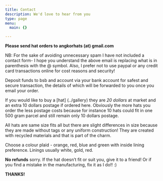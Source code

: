 ```yaml
---
title: Contact
description: We'd love to hear from you
type: page
menu:
  main: {}

---
```


**Please send hat orders to angkorhats (at) gmail.com**

NB: For the sake of avoiding unnecessary spam I have not included a contact form- I hope you understand the above email is replacing what is in parenthesis with the @ symbol.
Also, I prefer not to use paypal or any credit card transactions online for cost reasons and security!

Deposit funds to bsb and account via your bank account for safest and secure
transaction, the details of which will be forwarded to you once you email your order.

If you would like to buy a [hat] (../gallery) they are _20 dollars_ at market and an extra
10 dollars postage if ordered here. Obviously the more hats you order the less
postage costs because for instance 10 hats could fit in one 500 gram parcel
and still remain only 10 dollars postage.

All hats are same size fits all but there are slight differences in size because they are made without tags or any uniform construction! They are created with recycled materials and that is part of the charm.

Choose a colour plaid - orange, red, blue and green with inside lining preference. Linings usually white, gold, red.

**No refunds** sorry. If the hat doesn’t fit or suit you, give it to a friend!
Or if you find a mistake in the manufacturing, fix it as I do!! :)

**THANKS!**




